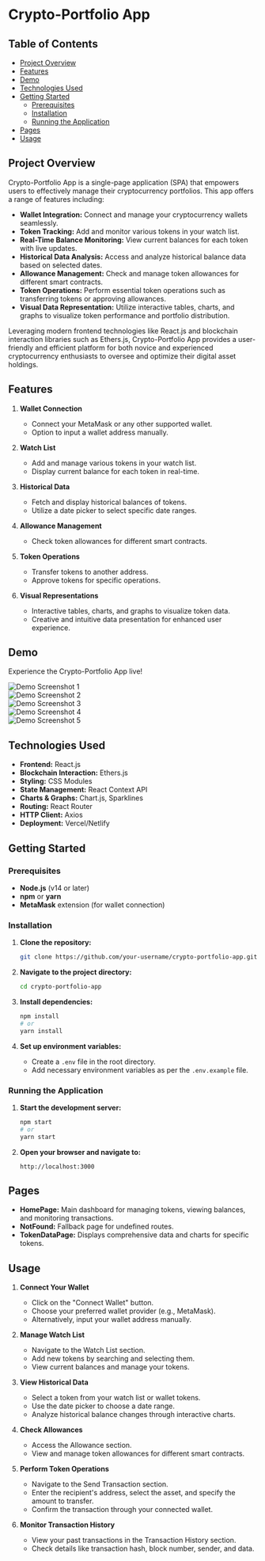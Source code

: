 # Crypto-Portfolio App

## Table of Contents

- [Project Overview](#project-overview)
- [Features](#features)
- [Demo](#demo)
- [Technologies Used](#technologies-used)
- [Getting Started](#getting-started)
  - [Prerequisites](#prerequisites)
  - [Installation](#installation)
  - [Running the Application](#running-the-application)
- [Pages](#pages)
- [Usage](#usage)

## Project Overview

Crypto-Portfolio App is a single-page application (SPA) that empowers users to effectively manage their cryptocurrency portfolios. This app offers a range of features including:

- **Wallet Integration:** Connect and manage your cryptocurrency wallets seamlessly.
- **Token Tracking:** Add and monitor various tokens in your watch list.
- **Real-Time Balance Monitoring:** View current balances for each token with live updates.
- **Historical Data Analysis:** Access and analyze historical balance data based on selected dates.
- **Allowance Management:** Check and manage token allowances for different smart contracts.
- **Token Operations:** Perform essential token operations such as transferring tokens or approving allowances.
- **Visual Data Representation:** Utilize interactive tables, charts, and graphs to visualize token performance and portfolio distribution.

Leveraging modern frontend technologies like React.js and blockchain interaction libraries such as Ethers.js, Crypto-Portfolio App provides a user-friendly and efficient platform for both novice and experienced cryptocurrency enthusiasts to oversee and optimize their digital asset holdings.

## Features

1. **Wallet Connection**
   - Connect your MetaMask or any other supported wallet.
   - Option to input a wallet address manually.

2. **Watch List**
   - Add and manage various tokens in your watch list.
   - Display current balance for each token in real-time.

3. **Historical Data**
   - Fetch and display historical balances of tokens.
   - Utilize a date picker to select specific date ranges.

4. **Allowance Management**
   - Check token allowances for different smart contracts.

5. **Token Operations**
   - Transfer tokens to another address.
   - Approve tokens for specific operations.

6. **Visual Representations**
   - Interactive tables, charts, and graphs to visualize token data.
   - Creative and intuitive data presentation for enhanced user experience.

## Demo

Experience the Crypto-Portfolio App live!

![Demo Screenshot 1](./images/1.png)  
![Demo Screenshot 2](./images/2.png)  
![Demo Screenshot 3](./images/3.png)  
![Demo Screenshot 4](./images/4.png)  
![Demo Screenshot 5](./images/5.png)

## Technologies Used

- **Frontend:** React.js
- **Blockchain Interaction:** Ethers.js
- **Styling:** CSS Modules
- **State Management:** React Context API
- **Charts & Graphs:** Chart.js, Sparklines
- **Routing:** React Router
- **HTTP Client:** Axios
- **Deployment:** Vercel/Netlify

## Getting Started

### Prerequisites

- **Node.js** (v14 or later)
- **npm** or **yarn**
- **MetaMask** extension (for wallet connection)

### Installation

1. **Clone the repository:**

    ```bash
    git clone https://github.com/your-username/crypto-portfolio-app.git
    ```

2. **Navigate to the project directory:**

    ```bash
    cd crypto-portfolio-app
    ```

3. **Install dependencies:**

    ```bash
    npm install
    # or
    yarn install
    ```

4. **Set up environment variables:**

    - Create a `.env` file in the root directory.
    - Add necessary environment variables as per the `.env.example` file.

### Running the Application

1. **Start the development server:**

    ```bash
    npm start
    # or
    yarn start
    ```

2. **Open your browser and navigate to:**

    ```
    http://localhost:3000
    ```


## Pages

- **HomePage:** Main dashboard for managing tokens, viewing balances, and monitoring transactions.
- **NotFound:** Fallback page for undefined routes.
- **TokenDataPage:** Displays comprehensive data and charts for specific tokens.

## Usage

1. **Connect Your Wallet**
   - Click on the "Connect Wallet" button.
   - Choose your preferred wallet provider (e.g., MetaMask).
   - Alternatively, input your wallet address manually.

2. **Manage Watch List**
   - Navigate to the Watch List section.
   - Add new tokens by searching and selecting them.
   - View current balances and manage your tokens.

3. **View Historical Data**
   - Select a token from your watch list or wallet tokens.
   - Use the date picker to choose a date range.
   - Analyze historical balance changes through interactive charts.

4. **Check Allowances**
   - Access the Allowance section.
   - View and manage token allowances for different smart contracts.

5. **Perform Token Operations**
   - Navigate to the Send Transaction section.
   - Enter the recipient's address, select the asset, and specify the amount to transfer.
   - Confirm the transaction through your connected wallet.

6. **Monitor Transaction History**
   - View your past transactions in the Transaction History section.
   - Check details like transaction hash, block number, sender, and data.

